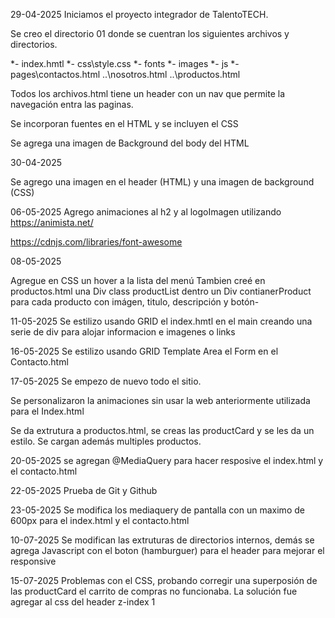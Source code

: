 29-04-2025 Iniciamos el proyecto integrador de TalentoTECH.

Se creo el directorio 01 donde se cuentran los siguientes archivos y directorios.

*- index.hmtl
*- css\style.css
*- fonts
*- images
*- js
*- pages\contactos.html ..\nosotros.html ..\productos.html

Todos los archivos.html tiene un header con un nav que permite la navegación entra las paginas. 

Se incorporan fuentes en el HTML y se incluyen el CSS

Se agrega una imagen de Background del body del HTML

30-04-2025

Se agrego una imagen en el header (HTML) y una imagen de background (CSS)

06-05-2025 
Agrego animaciones al h2 y al logoImagen utilizando  https://animista.net/ 

https://cdnjs.com/libraries/font-awesome

08-05-2025

Agregue en CSS un hover a la lista del menú 
Tambien creé en productos.html una Div class productList dentro un Div contianerProduct para cada producto con imágen, titulo, descripción y botón-

11-05-2025
Se estilizo usando GRID el index.hmtl en el main creando una serie de div para alojar informacion e imagenes o links

16-05-2025 
Se estilizo usando GRID Template Area el Form en el Contacto.html

17-05-2025
Se empezo de nuevo todo el sitio.

Se personalizaron la animaciones sin usar la web anteriormente utilizada para el Index.html

Se da extrutura a productos.html, se creas las productCard y se les da un estilo. Se cargan además multiples productos. 

20-05-2025
se agregan @MediaQuery para hacer resposive el index.html y el contacto.html

22-05-2025
Prueba de Git y Github

23-05-2025
Se modifica los mediaquery de pantalla con un maximo de 600px para el index.html y el contacto.html

10-07-2025
Se modifican las extruturas de directorios internos, demás se agrega Javascript con el boton (hamburguer) para el header para mejorar el responsive 

15-07-2025
Problemas con el CSS, probando corregir una superposión de las productCard el carrito de compras no funcionaba. La solución fue agregar al css del header z-index 1 